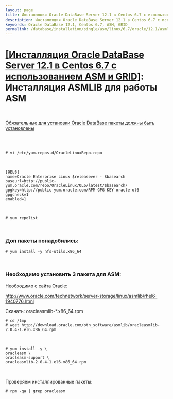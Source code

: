 ```yaml
---
layout: page
title: Инсталляция Oracle DataBase Server 12.1 в Centos 6.7 с использованием ASM и GRID - Инсталляция ASMLIB для работы ASM
description: Инсталляция Oracle DataBase Server 12.1 в Centos 6.7 с использованием ASM и GRID - Инсталляция ASMLIB для работы ASM
keywords: Oracle DataBase 12.1, Centos 6.7, ASM, GRID
permalink: /database/installation/single/asm/linux/6.7/oracle/12.1/asmlib-installation/
---
```


# <a href="/database/installation/single/asm/linux/6.7/oracle/12.1/">[Инсталляция Oracle DataBase Server 12.1 в Centos 6.7 с использованием ASM и GRID]</a>: Инсталляция ASMLIB для работы ASM

<br/>

<a href="/database/installation/single-instance/simple/linux/6.7/oracle/12.1/install-mandatory-packages/">Обязательные для установки Oracle DataBase пакеты должны быть установлены</a>

<br/><br/>

    # vi /etc/yum.repos.d/OracleLinuxRepo.repo

<br/>

    [OEL6]
    name=Oracle Enterprise Linux $releasever - $basearch
    baseurl=http://public-yum.oracle.com/repo/OracleLinux/OL6/latest/$basearch/
    gpgkey=http://public-yum.oracle.com/RPM-GPG-KEY-oracle-ol6
    gpgcheck=1
    enabled=1

<br/>

    # yum repolist

<br/>

### Доп пакеты понадобились:

    # yum install -y nfs-utils.x86_64

<br/>

### Необходимо установить 3 пакета для ASM:

Необходимо с сайта Oracle:

http://www.oracle.com/technetwork/server-storage/linux/asmlib/rhel6-1940776.html

Скачать: oracleasmlib-\*.x86_64.rpm

    # cd /tmp
    # wget http://download.oracle.com/otn_software/asmlib/oracleasmlib-2.0.4-1.el6.x86_64.rpm

<br/>

    # yum install -y \
    oracleasm \
    oracleasm-support \
    oracleasmlib-2.0.4-1.el6.x86_64.rpm

<br/>

Проверяем инсталлированные пакеты:

    # rpm -qa | grep oracleasm
